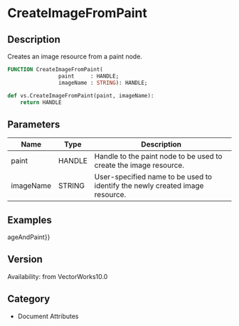# CreateImageFromPaint

## Description
Creates an image resource from a paint node.

```pascal
FUNCTION CreateImageFromPaint(
				paint     : HANDLE;
				imageName : STRING): HANDLE;
```

```python
def vs.CreateImageFromPaint(paint, imageName):
    return HANDLE
```

## Parameters
|Name|Type|Description|
|---|---|---|
|paint|HANDLE|Handle to the paint node to be used to create the image resource.|
|imageName|STRING|User-specified name to be used to identify the newly created image resource.|

## Examples
ageAndPaint}}

## Version
Availability: from VectorWorks10.0

## Category
* Document Attributes

